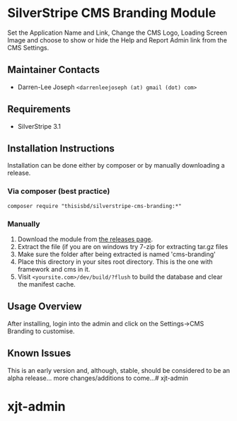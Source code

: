 # SilverStripe CMS Branding Module
Set the Application Name and Link, Change the CMS Logo, Loading Screen Image and choose to show or hide the Help and Report Admin link from the CMS Settings.


Maintainer Contacts
-------------------
*  Darren-Lee Joseph `<darrenleejoseph (at) gmail (dot) com>`


Requirements
------------
* SilverStripe 3.1


Installation Instructions
-------------------------

Installation can be done either by composer or by manually downloading a release.

### Via composer (best practice)

`composer require "thisisbd/silverstripe-cms-branding:*"`

### Manually

 1.  Download the module from [the releases page](https://github.com/thisisbd/silverstripe-cms-branding/releases).
 2.  Extract the file (if you are on windows try 7-zip for extracting tar.gz files
 3.  Make sure the folder after being extracted is named 'cms-branding'
 4.  Place this directory in your sites root directory. This is the one with framework and cms in it.
 5.  Visit `<yoursite.com>/dev/build/?flush` to build the database and clear the manifest cache.


Usage Overview
--------------
After installing, login into the admin and click on the Settings->CMS Branding to customise.


Known Issues
------------
This is an early version and, although, stable, should be considered to be an alpha release... more changes/additions to come...# xjt-admin
# xjt-admin
